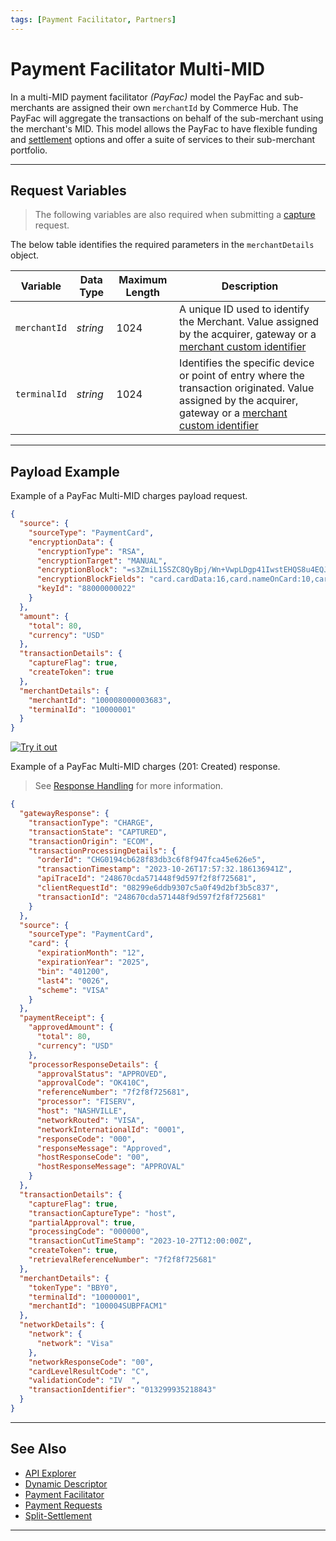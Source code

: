 ```yaml
---
tags: [Payment Facilitator, Partners]
---
```


# Payment Facilitator Multi-MID

In a multi-MID payment facilitator *(PayFac)* model the PayFac and sub-merchants are assigned their own `merchantId` by Commerce Hub. The PayFac will aggregate the transactions on behalf of the sub-merchant using the merchant's MID. This model allows the PayFac to have flexible funding and [settlement](?path=docs/Resources/Guides/Partners/PFAC/Split-Settlement.md) options and offer a suite of services to their sub-merchant portfolio.

---

## Request Variables

<!-- theme: info -->
> The following variables are also required when submitting a [capture](?path=docs/Resources/API-Documents/Payments/Capture.md) request.

<!--
type: tab
titles: merchantDetails
-->

The below table identifies the required parameters in the `merchantDetails` object.

| Variable | Data Type| Maximum Length | Description |
| --------- | ---------- | -------- | ----- |
| `merchantId` | *string* | 1024 | A unique ID used to identify the Merchant. Value assigned by the acquirer, gateway or a [merchant custom identifier](?path=docs/Resources/Guides/BYOID.md) |
| `terminalId` | *string* | 1024 | Identifies the specific device or point of entry where the transaction originated. Value assigned by the acquirer, gateway or a [merchant custom identifier](?path=docs/Resources/Guides/BYOID.md)|

<!-- type: tab-end -->

---

## Payload Example

<!--
type: tab
titles: Request, Response
-->

Example of a PayFac Multi-MID charges payload request.

```json
{
  "source": {
    "sourceType": "PaymentCard",
    "encryptionData": {
      "encryptionType": "RSA",
      "encryptionTarget": "MANUAL",
      "encryptionBlock": "=s3ZmiL1SSZC8QyBpj/Wn+VwpLDgp41IwstEHQS8u4EQJ....",
      "encryptionBlockFields": "card.cardData:16,card.nameOnCard:10,card.expirationMonth:2,card.expirationYear:4,card.securityCode:3",
      "keyId": "88000000022"
    }
  },
  "amount": {
    "total": 80,
    "currency": "USD"
  },
  "transactionDetails": {
    "captureFlag": true,
    "createToken": true
  },
  "merchantDetails": {
    "merchantId": "100008000003683",
    "terminalId": "10000001"
  }
}

```

[![Try it out](../../../../assets/images/button.png)](../api/?type=post&payments-vas/v1/accounts/gift-cards)

<!--
type: tab
-->

Example of a PayFac Multi-MID charges (201: Created) response.

<!-- theme: info -->
> See [Response Handling](?path=docs/Resources/Guides/Response-Codes/Response-Handling.md) for more information.

```json
{
  "gatewayResponse": {
    "transactionType": "CHARGE",
    "transactionState": "CAPTURED",
    "transactionOrigin": "ECOM",
    "transactionProcessingDetails": {
      "orderId": "CHG0194cb628f83db3c6f8f947fca45e626e5",
      "transactionTimestamp": "2023-10-26T17:57:32.186136941Z",
      "apiTraceId": "248670cda571448f9d597f2f8f725681",
      "clientRequestId": "08299e6ddb9307c5a0f49d2bf3b5c837",
      "transactionId": "248670cda571448f9d597f2f8f725681"
    }
  },
  "source": {
    "sourceType": "PaymentCard",
    "card": {
      "expirationMonth": "12",
      "expirationYear": "2025",
      "bin": "401200",
      "last4": "0026",
      "scheme": "VISA"
    }
  },
  "paymentReceipt": {
    "approvedAmount": {
      "total": 80,
      "currency": "USD"
    },
    "processorResponseDetails": {
      "approvalStatus": "APPROVED",
      "approvalCode": "OK410C",
      "referenceNumber": "7f2f8f725681",
      "processor": "FISERV",
      "host": "NASHVILLE",
      "networkRouted": "VISA",
      "networkInternationalId": "0001",
      "responseCode": "000",
      "responseMessage": "Approved",
      "hostResponseCode": "00",
      "hostResponseMessage": "APPROVAL"
    }
  },
  "transactionDetails": {
    "captureFlag": true,
    "transactionCaptureType": "host",
    "partialApproval": true,
    "processingCode": "000000",
    "transactionCutTimeStamp": "2023-10-27T12:00:00Z",
    "createToken": true,
    "retrievalReferenceNumber": "7f2f8f725681"
  },
  "merchantDetails": {
    "tokenType": "BBY0",
    "terminalId": "10000001",
    "merchantId": "100004SUBPFACM1"
  },
  "networkDetails": {
    "network": {
      "network": "Visa"
    },
    "networkResponseCode": "00",
    "cardLevelResultCode": "C",
    "validationCode": "IV  ",
    "transactionIdentifier": "013299935218843"
  }
}

```

<!-- type: tab-end -->

---

## See Also

- [API Explorer](../api/?type=post&path=/payments/v1/charges)
- [Dynamic Descriptor](?path=docs/Resources/Guides/Dynamic-Descriptor.md)
- [Payment Facilitator](?path=docs/Resources/Guides/Partners/PFAC/Payment-Faciliator.md)
- [Payment Requests](?path=docs/Resources/API-Documents/Payments/Payments.md)
- [Split-Settlement](?path=docs/Resources/Guides/Partners/PFAC/Split-Settlement.md)

---
